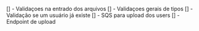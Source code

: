 [] - Validaçoes na entrado dos arquivos
[] - Validaçoes gerais de tipos
[] - Validação se um usuário já existe
[] - SQS para upload dos users
[] - Endpoint de upload